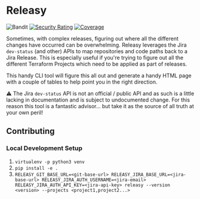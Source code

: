 # Releasy
![Bandit](https://github.com/jamian/releasy/actions/workflows/bandit.yml/badge.svg) [![Security Rating](https://sonarcloud.io/api/project_badges/measure?project=Jamian_releasy&metric=security_rating)](https://sonarcloud.io/summary/new_code?id=Jamian_releasy) [![Coverage](https://sonarcloud.io/api/project_badges/measure?project=Jamian_releasy&metric=coverage)](https://sonarcloud.io/summary/new_code?id=Jamian_releasy)

Sometimes, with complex releases, figuring out where all the different changes have occurred can be overwhelming. Releasy leverages the Jira `dev-status` (and other) APIs to map repositories and code paths back to a Jira Release. This is especially useful if you're trying to figure out all the different Terraform Projects which need to be applied as part of releases.

This handy CLI tool will figure this all out and generate a handy HTML page with a couple of tables to help point you in the right direction.

:warning: The Jira `dev-status` API is not an official / public API and as such is a little lacking in documentation and is subject to undocumented change. For this reason this tool is a fantastic advisor... but take it as the source of all truth at your own peril!

## Contributing
### Local Development Setup

1. `virtualenv -p python3 venv`
2. `pip install -e .`
3. `RELEASY_GIT_BASE_URL=<git-base-url> RELEASY_JIRA_BASE_URL=<jira-base-url> RELEASY_JIRA_AUTH_USERNAME=<jira-email> RELEASY_JIRA_AUTH_API_KEY=<jira-api-key> releasy --version <version> --projects <project1,project2...>`